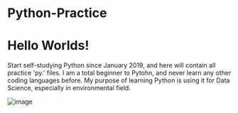 # Python-Practice
# Hello Worlds!
Start self-studying Python since January 2019, and here will contain all practice 'py.' files. I am a total beginner to Pytohn, and never learn any other coding languages before. My purpose of learning Python is using it for Data Science, especially in environmental field. 

![image](https://github.com/PythonandLee/Python_Practice-Day1/blob/master/python_crash_course.jpg)
